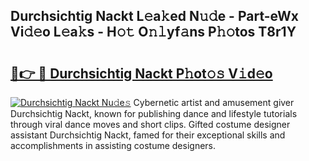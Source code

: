 ## Durchsichtig Nackt L𝚎a𝚔ed N𝚞𝚍e - Part-eWx Vi𝚍𝚎o L𝚎a𝚔s - H𝚘𝚝 O𝚗𝚕yf𝚊ns P𝚑𝚘tos T8r1Y

# <h2><a href="http://kf8q94c.oniu.top/?m=Durchsichtig+Nackt">🔗👉 🔴 Durchsichtig Nackt P𝚑ot𝚘𝚜 V𝚒d𝚎o</a></h2>

[![Durchsichtig Nackt Nu𝚍e𝚜](https://i.imgur.com/0qMVB7G.gif)](http://kf8q94c.oniu.top/?m=Durchsichtig+Nackt)
Cybernetic artist and amusement giver Durchsichtig Nackt, known for publishing dance and lifestyle tutorials through viral dance moves and short clips. Gifted costume designer assistant Durchsichtig Nackt, famed for their exceptional skills and accomplishments in assisting costume designers.  
